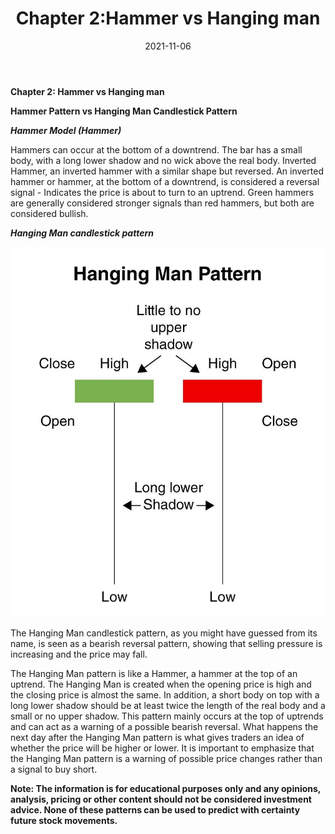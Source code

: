 ﻿---
title: Chapter 2:Hammer vs Hanging man
date: 2021-11-06
description: I am a description of a great article
img: /images/article/Chapter_2_Hammer_vs_Hanging_man/2.png
alt: Chapter 2:Hammer vs Hanging man
tags: 
  - Hashtag 1
  - Hashtag 2
  - Hashtag 3
  - Hashtag 4
  - Hashtag 5
  - Hashtag 6
---

**Chapter 2: Hammer vs Hanging man**

**Hammer Pattern vs Hanging Man Candlestick Pattern**

**_Hammer Model (Hammer)_**

Hammers can occur at the bottom of a downtrend. The bar has a small body, with a long lower shadow and no wick above the real body. Inverted Hammer, an inverted hammer with a similar shape but reversed. An inverted hammer or hammer, at the bottom of a downtrend, is considered a reversal signal - Indicates the price is about to turn to an uptrend. Green hammers are generally considered stronger signals than red hammers, but both are considered bullish.

**_Hanging Man candlestick pattern_**

![](/images/article/Chapter_2_Hammer_vs_Hanging_man/1.jpg)

The Hanging Man candlestick pattern, as you might have guessed from its name, is seen as a bearish reversal pattern, showing that selling pressure is increasing and the price may fall.

The Hanging Man pattern is like a Hammer, a hammer at the top of an uptrend. The Hanging Man is created when the opening price is high and the closing price is almost the same. In addition, a short body on top with a long lower shadow should be at least twice the length of the real body and a small or no upper shadow. This pattern mainly occurs at the top of uptrends and can act as a warning of a possible bearish reversal. What happens the next day after the Hanging Man pattern is what gives traders an idea of ​​whether the price will be higher or lower. It is important to emphasize that the Hanging Man pattern is a warning of possible price changes rather than a signal to buy short.

**Note: The information is for educational purposes only and any opinions, analysis, pricing or other content should not be considered investment advice. None of these patterns can be used to predict with certainty future stock movements.**